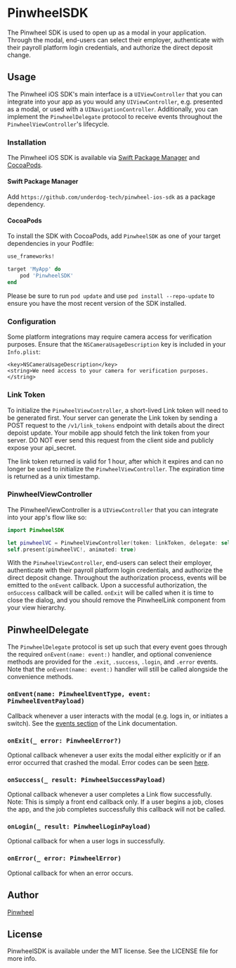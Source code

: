 # PinwheelSDK

The Pinwheel SDK is used to open up as a modal in your application. Through the modal, end-users can select their employer, authenticate with their payroll platform login credentials, and authorize the direct deposit change.

## Usage

The Pinwheel iOS SDK's main interface is a `UIViewController` that you can integrate into your app as you would any `UIViewController`, e.g. presented as a modal, or used with a `UINavigationController`. Additionally, you can implement the `PinwheelDelegate` protocol to receive events throughout the `PinwheelViewController`'s lifecycle.

### Installation

The Pinwheel iOS SDK is available via [Swift Package Manager](https://swift.org/package-manager/) and [CocoaPods](https://cocoapods.org/).

#### Swift Package Manager
Add `https://github.com/underdog-tech/pinwheel-ios-sdk` as a package dependency.

#### CocoaPods
To install the SDK with CocoaPods, add `PinwheelSDK` as one of your target dependencies in your Podfile:

```ruby
use_frameworks!

target 'MyApp' do
    pod 'PinwheelSDK'
end
```

Please be sure to run `pod update` and use `pod install --repo-update` to ensure you have the most recent version of the SDK installed.

### Configuration
Some platform integrations may require camera access for verification purposes. Ensure that the `NSCameraUsageDescription` key is included in your `Info.plist`:
```
<key>NSCameraUsageDescription</key>
<string>We need access to your camera for verification purposes.</string>
```

### Link Token

To initialize the `PinwheelViewController`, a short-lived Link token will need to be generated first. Your server can generate the Link token by sending a POST request to the `/v1/link_tokens` endpoint with details about the direct depoist update. Your mobile app should fetch the link token from your server. DO NOT ever send this request from the client side and publicly expose your api_secret.

The link token returned is valid for 1 hour, after which it expires and can no longer be used to initialize the `PinwheelViewController`. The expiration time is returned as a unix timestamp.

### PinwheelViewController

The PinwheelViewController is a `UIViewController` that you can integrate into your app's flow like so:

```swift
import PinwheelSDK

let pinwheelVC = PinwheelViewController(token: linkToken, delegate: self)
self.present(pinwheelVC!, animated: true)
```

With the `PinwheelViewController`, end-users can select their employer, authenticate with their payroll platform login credentials, and authorize the direct deposit change. Throughout the authorization process, events will be emitted to the `onEvent` callback. Upon a successful authorization, the `onSuccess` callback will be called. `onExit` will be called when it is time to close the dialog, and you should remove the PinwheelLink component from your view hierarchy.

## PinwheelDelegate

The `PinwheelDelegate` protocol is set up such that every event goes through the required `onEvent(name: event:)` handler, and optional convenience methods are provided for the `.exit`, `.success`, `.login`, and `.error` events. Note that the `onEvent(name: event:)` handler will still be called alongside the convenience methods.

### `onEvent(name: PinwheelEventType, event: PinwheelEventPayload)`

Callback whenever a user interacts with the modal (e.g. logs in, or initiates a switch). See the [events section](https://getpinwheel.stoplight.io/docs/api/docs/guides/Link.md#events) of the Link documentation.

### `onExit(_ error: PinwheelError?)`

Optional callback whenever a user exits the modal either explicitly or if an error occurred that crashed the modal. Error codes can be seen [here](https://getpinwheel.stoplight.io/docs/api/docs/guides/Link.md#errors-1).

### `onSuccess(_ result: PinwheelSuccessPayload)`

Optional callback whenever a user completes a Link flow successfully. Note: This is simply a front end callback only. If a user begins a job, closes the app, and the job completes successfully this callback will not be called.

### `onLogin(_ result: PinwheelLoginPayload)`

Optional callback for when a user logs in successfully.

### `onError(_ error: PinwheelError)`

Optional callback for when an error occurs.

## Author

[Pinwheel](https://getpinwheel.com)

## License

PinwheelSDK is available under the MIT license. See the LICENSE file for more info.
